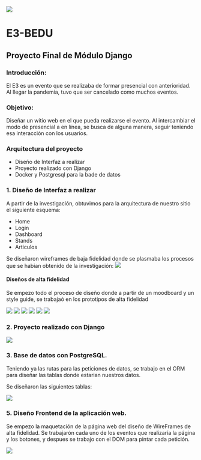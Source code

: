 <img src='./src/img/Titular.png'>

# E3-BEDU

## Proyecto Final de Módulo Django

### Introducción:
El E3 es un evento que se realizaba de formar presencial con anterioridad. Al llegar la pandemia, tuvo que ser cancelado como muchos eventos. 

### Objetivo:
Diseñar un witio web en el que pueda realizarse el evento. Al intercambiar el modo de presencial a en línea, se busca de alguna manera, seguir teniendo esa interacción con los usuarios.

### Arquitectura del proyecto

* Diseño de Interfaz a realizar
* Proyecto realizado con Django
* Docker y Postgresql para la bade de datos


<section>
  <h3>1. Diseño de Interfaz a realizar</h3>
  
  <p>A partir de la investigación, obtuvimos para la arquitectura de nuestro sitio el siguiente esquema:</p>

  <ul>
    <li>Home</li>
    <li>Login</li>
    <li>Dashboard</li>
    <li>Stands</li>
    <li>Articulos</li>
  </ul>

  <p>Se diseñaron wireframes de baja fidelidad donde se plasmaba los procesos que se habian obtenido de la investigación:

  <img src='./src/img/Low.png'>

  <h4>Diseños de alta fidelidad</h4>
  <p>Se empezo todo el proceso de diseño donde a partir de un moodboard y un style guide, se trabajaó en los prototipos de alta fidelidad</p>
  <img src='./src/img/Home.png'>
  <img src='./src/img/Login.png'>
  <img src='./src/img/Register.png'>
  <img src='./src/img/Dashboard.png'>
  <img src='./src/img/Modal.png'>
  <img src='./src/img/Stand.png'>


</section>

<section id="backend">
  <h3>2. Proyecto realizado con Django</h3>


  <!-- <p>Se trabajo todo lo aprendido en clase para levantar un servidor donde se estructuró una API rest para la pastelería.</p>
  <p>Se empezo trabajando con las principales routas que tendriamos para la aplicación. Se mantuvo la ideología de una Clean Architecture al crear una capa de servicios de cada uno de nuestros enpoints.<p>
  <p>Despues se incorporaron middlawares para espuesta de servidor, así como para validar los datos de entrada.</p>
  <p>Se incorporo un ORM para el manejo de la base de datos y se levanto un contenedor en PostgreSQL y de pgAdmin</p> -->
  <img src='./design/REST_API.jpg'> 
</section>
  
<section id="one">
  <h3>3. Base de datos con PostgreSQL.</h3>  
  <p>Teniendo ya las rutas para las peticiones de datos, se trabajo en el ORM para diseñar las tablas donde estarian nuestros datos.</p>
  <p>Se diseñaron las siguientes tablas:</p>
  <img src='./bd/Diagrama5.jpg'> 
</section>


 
<section id="frontend">
  <h3>5. Diseño Frontend de la aplicación web.</h3>  
  <p>Se empezo la maquetación de la página web del diseño de WireFrames de alta fidelidad. Se trabajarón cada uno de los eventos que realizaría la página y los botones, y despues se trabajo con el DOM para pintar cada petición.</p>
  <img src='./design/2022-04-05 18-25-37.gif'> 
  
</section>
